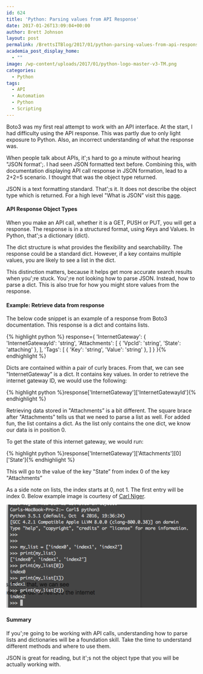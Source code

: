 ```yaml
---
id: 624
title: 'Python: Parsing values from API Response'
date: 2017-01-26T13:09:04+00:00
author: Brett Johnson
layout: post
permalink: /BrettsITBlog/2017/01/python-parsing-values-from-api-response/
academia_post_display_home:
  - ""
image: /wp-content/uploads/2017/01/python-logo-master-v3-TM.png
categories:
  - Python
tags:
  - API
  - Automation
  - Python
  - Scripting
---
```


Boto3 was my first real attempt to work with an API interface. At the start, I had difficulty using the API response. This was partly due to only light exposure to Python. Also, an incorrect understanding of what the response was.

When people talk about APIs, it';s hard to go a minute without hearing "JSON format';. I had seen JSON formatted text before. Combining this, with documentation displaying API call response in JSON formation, lead to a 2+2=5 scenario. I thought that was the object type returned.

JSON is a text formatting standard. That';s it. It does not describe the object type which is returned. For a high level "What is JSON&#8221; visit this [page](http://developers.squarespace.com/what-is-json/).

#### API Response Object Types

When you make an API call, whether it is a GET, PUSH or PUT, you will get a response. The response is in a structured format, using Keys and Values. In Python, that';s a dictionary (dict).

The dict structure is what provides the flexibility and searchability. The response could be a standard dict. However, if a key contains multiple values, you are likely to see a list in the dict.

This distinction matters, because it helps get more accurate search results when you';re stuck. You';re not looking how to parse JSON. Instead, how to parse a dict. This is also true for how you might store values from the response.

#### Example: Retrieve data from response

The below code snippet is an example of a response from Boto3 documentation. This response is a dict and contains lists.

{% highlight python %}
response={
    'InternetGateway': {
        'InternetGatewayId': 'string',
        'Attachments': [
            {
                'VpcId': 'string',
                'State': 'attaching'
            },
        ],
        'Tags': [
            {
                'Key': 'string',
                'Value': 'string'
            },
        ]
    }
}{% endhighlight %}

Dicts are contained within a pair of curly braces. From that, we can see "InternetGateway&#8221; is a dict. It contains key values. In order to retrieve the internet gateway ID, we would use the following:

{% highlight python %}response['InternetGateway']['InternetGatewayId']{% endhighlight %}

Retrieving data stored in "Attachments&#8221; is a bit different. The square brace after "Attachments&#8221; tells us that we need to parse a list as well. For added fun, the list contains a dict. As the list only contains the one dict, we know our data is in position 0.

To get the state of this internet gateway, we would run:

{% highlight python %}response['InternetGateway']['Attachments'][0]['State']{% endhighlight %}

This will go to the value of the key "State&#8221; from index 0 of the key "Attachments&#8221;

As a side note on lists, the index starts at 0, not 1. The first entry will be index 0. Below example image is courtesy of [Carl Niger](https://twitter.com/carl_niger).

[![Index](/assets/images/2017/01/list-index.png)]({{site.url}}/assets/images/2017/01/list-index.png)

#### Summary

If you';re going to be working with API calls, understanding how to parse lists and dictionaries will be a foundation skill. Take the time to understand different methods and where to use them.

JSON is great for reading, but it';s not the object type that you will be actually working with.